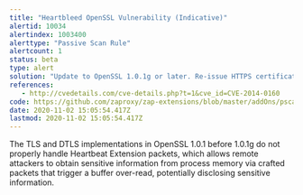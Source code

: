 ```yaml
---
title: "Heartbleed OpenSSL Vulnerability (Indicative)"
alertid: 10034
alertindex: 1003400
alerttype: "Passive Scan Rule"
alertcount: 1
status: beta
type: alert
solution: "Update to OpenSSL 1.0.1g or later. Re-issue HTTPS certificates. Change asymmetric private keys and shared secret keys, since these may have been compromised, with no evidence of compromise in the server log files."
references:
   - http://cvedetails.com/cve-details.php?t=1&cve_id=CVE-2014-0160
code: https://github.com/zaproxy/zap-extensions/blob/master/addOns/pscanrulesBeta/src/main/java/org/zaproxy/zap/extension/pscanrulesBeta/HeartBleedScanRule.java
date: 2020-11-02 15:05:54.417Z
lastmod: 2020-11-02 15:05:54.417Z
---
```

The TLS and DTLS implementations in OpenSSL 1.0.1 before 1.0.1g do not properly handle Heartbeat Extension packets, which allows remote attackers to obtain sensitive information from process memory via crafted packets that trigger a buffer over-read, potentially disclosing sensitive information.	
